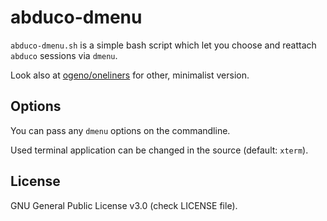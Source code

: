 # abduco-dmenu

`abduco-dmenu.sh` is a simple bash script which let you choose and reattach `abduco` sessions via `dmenu`.

Look also at [ogeno/oneliners](https://github.com/ogeno/oneliners.git) for other, minimalist version. 

## Options 

You can pass any `dmenu` options on the commandline.

Used terminal application can be changed in the source (default: `xterm`).

## License

GNU General Public License v3.0 (check LICENSE file).

